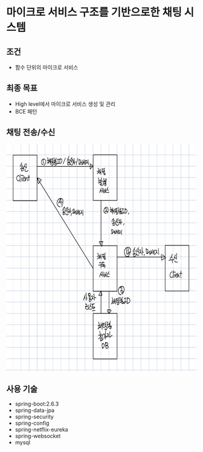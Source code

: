 # 마이크로 서비스 구조를 기반으로한 채팅 시스템
## 조건
- 함수 단위의 마이크로 서비스
## 최종 목표
- High level에서 마이크로 서비스 생성 및 관리
- BCE 패턴
## 채팅 전송/수신
<center><img src="./img/IMG_613499163D86-1.jpeg" width="700" height="600"></center>

## 사용 기술
- spring-boot:2.6.3
- spring-data-jpa
- spring-security
- spring-config
- spring-netflix-eureka
- spring-websocket
- mysql